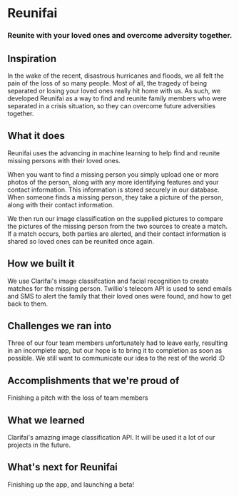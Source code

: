 # Reunifai

### Reunite with your loved ones and overcome adversity together.

## Inspiration
In the wake of the recent, disastrous hurricanes and floods, we all felt the pain of the loss of so many people. Most of all, the tragedy of being separated or losing your loved ones really hit home with us. As such, we developed Reunifai as a way to find and reunite family members who were separated in a crisis situation, so they can overcome future adversities together.

## What it does
Reunifai uses the advancing in machine learning to help find and reunite missing persons with their loved ones.

When you want to find a missing person you simply upload one or more photos of the person, along with any more identifying features and your contact information. This information is stored securely in our database. When someone finds a missing person, they take a picture of the person, along with their contact information.

We then run our image classification on the supplied pictures to compare the pictures of the missing person from the two sources to create a match. If a match occurs, both parties are alerted, and their contact information is shared so loved ones can be reunited once again.

## How we built it
We use Clarifai's image classifcation and facial recognition to create matches for the missing person. Twillio's telecom API is used to send emails and SMS to alert the family that their loved ones were found, and how to get back to them.

## Challenges we ran into
Three of our four team members unfortunately had to leave early, resulting in an incomplete app, but our hope is to bring it to completion as soon as possible. We still want to communicate our idea to the rest of the world :D

## Accomplishments that we're proud of
Finishing a pitch with the loss of team members

## What we learned
Clarifai's amazing image classification API. It will be used it a lot of our projects in the future.

## What's next for Reunifai
Finishing up the app, and launching a beta!
